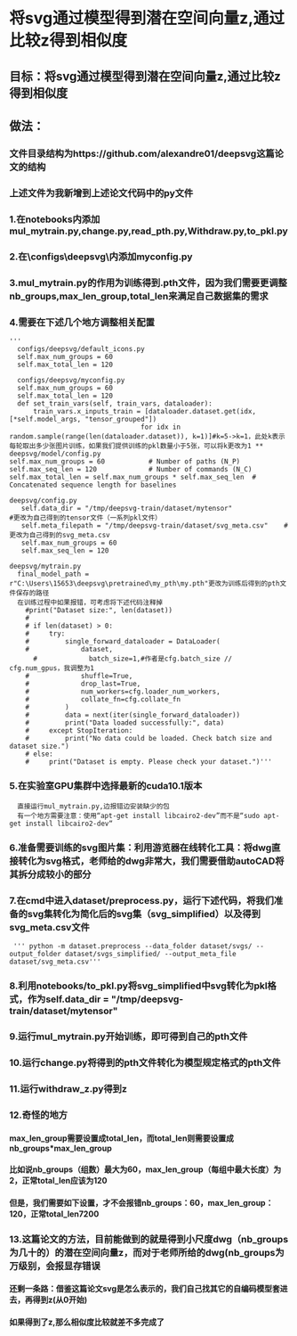 # 将svg通过模型得到潜在空间向量z,通过比较z得到相似度
## 目标：将svg通过模型得到潜在空间向量z,通过比较z得到相似度
## 做法：
### 文件目录结构为https://github.com/alexandre01/deepsvg这篇论文的结构
### 上述文件为我新增到上述论文代码中的py文件
### 1.在notebooks内添加mul_mytrain.py,change.py,read_pth.py,Withdraw.py,to_pkl.py
### 2.在\configs\deepsvg\内添加myconfig.py
### 3.mul_mytrain.py的作用为训练得到.pth文件，因为我们需要更调整nb_groups,max_len_group,total_len来满足自己数据集的需求
### 4.需要在下述几个地方调整相关配置
    '''
      configs/deepsvg/default_icons.py
      self.max_num_groups = 60
      self.max_total_len = 120
    
      configs/deepsvg/myconfig.py
      self.max_num_groups = 60
      self.max_total_len = 120
      def set_train_vars(self, train_vars, dataloader):
          train_vars.x_inputs_train = [dataloader.dataset.get(idx, [*self.model_args, "tensor_grouped"])
                                     for idx in random.sample(range(len(dataloader.dataset)), k=1)]#k=5->k=1，此处k表示每轮取出多少张图片训练，如果我们提供训练的pkl数量小于5张，可以将k更改为1 **
    deepsvg/model/config.py
    self.max_num_groups = 60           # Number of paths (N_P) 
    self.max_seq_len = 120             # Number of commands (N_C) 
    self.max_total_len = self.max_num_groups * self.max_seq_len  # Concatenated sequence length for baselines
    
    deepsvg/config.py
       self.data_dir = "/tmp/deepsvg-train/dataset/mytensor"              #更改为自己得到的tensor文件（一系列pkl文件）
       self.meta_filepath = "/tmp/deepsvg-train/dataset/svg_meta.csv"    #更改为自己得到的svg_meta.csv
       self.max_num_groups = 60                         
       self.max_seq_len = 120          
       
    deepsvg/mytrain.py
      final_model_path = r"C:\Users\15653\deepsvg\pretrained\my_pth\my.pth"更改为训练后得到的pth文件保存的路径
      在训练过程中如果报错，可考虑将下述代码注释掉
        #print("Dataset size:", len(dataset))
        #
        # if len(dataset) > 0:
        #     try:
        #         single_forward_dataloader = DataLoader(
        #             dataset,
          #             batch_size=1,#作者是cfg.batch_size // cfg.num_gpus，我调整为1
        #             shuffle=True,
        #             drop_last=True,
        #             num_workers=cfg.loader_num_workers,
        #             collate_fn=cfg.collate_fn
        #         )
        #         data = next(iter(single_forward_dataloader))
        #         print("Data loaded successfully:", data)
        #     except StopIteration:
        #         print("No data could be loaded. Check batch size and dataset size.")
        # else:
        #     print("Dataset is empty. Please check your dataset.")'''
### 5.在实验室GPU集群中选择最新的cuda10.1版本
      直接运行mul_mytrain.py,边报错边安装缺少的包
      有一个地方需要注意：使用“apt-get install libcairo2-dev”而不是“sudo apt-get install libcairo2-dev“
### 6.准备需要训练的svg图片集：利用游览器在线转化工具：将dwg直接转化为svg格式，老师给的dwg非常大，我们需要借助autoCAD将其拆分成较小的部分
### 7.在cmd中进入dataset/preprocess.py，运行下述代码，将我们准备的svg集转化为简化后的svg集（svg_simplified）以及得到svg_meta.csv文件
     ''' python -m dataset.preprocess --data_folder dataset/svgs/ --output_folder dataset/svgs_simplified/ --output_meta_file dataset/svg_meta.csv'''
### 8.利用notebooks/to_pkl.py将svg_simplified中svg转化为pkl格式，作为self.data_dir = "/tmp/deepsvg-train/dataset/mytensor" 
### 9.运行mul_mytrain.py开始训练，即可得到自己的pth文件
### 10.运行change.py将得到的pth文件转化为模型规定格式的pth文件
### 11.运行withdraw_z.py得到z
### 12.奇怪的地方
####  max_len_group需要设置成total_len，而total_len则需要设置成nb_groups*max_len_group
####  比如说nb_groups（组数）最大为60，max_len_group（每组中最大长度）为2，正常total_len应该为120
####  但是，我们需要如下设置，才不会报错nb_groups：60，max_len_group：120，正常total_len7200
### 13.这篇论文的方法，目前能做到的就是得到小尺度dwg（nb_groups为几十的）的潜在空间向量z，而对于老师所给的dwg(nb_groups为万级别，会报显存错误
####   还剩一条路：借鉴这篇论文svg是怎么表示的，我们自己找其它的自编码模型套进去，再得到z(从0开始)
####   如果得到了z,那么相似度比较就差不多完成了




















        
